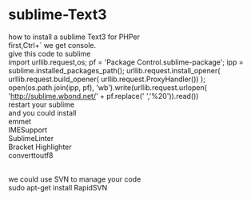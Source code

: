 # sublime-Text3
how to install a sublime Text3 for PHPer
<br />first,Ctrl+`  we get console.
<br />give this code to sublime
<br />import urllib.request,os; pf = 'Package Control.sublime-package'; ipp = sublime.installed_packages_path(); urllib.request.install_opener( urllib.request.build_opener( urllib.request.ProxyHandler()) ); open(os.path.join(ipp, pf), 'wb').write(urllib.request.urlopen( 'http://sublime.wbond.net/' + pf.replace(' ','%20')).read())
<br />restart your sublime
<br />and you could install
<br />emmet
<br />IMESupport
<br />SublimeLinter
<br />Bracket Highlighter
<br />converttoutf8

<br />we could use SVN to manage your code
<br />sudo apt-get install RapidSVN
